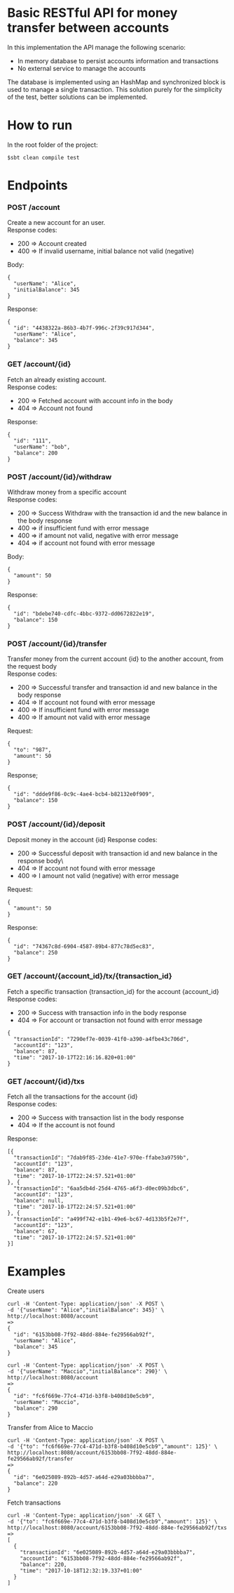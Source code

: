 # Basic RESTful API for money transfer between accounts

In this implementation the API manage the following scenario:

* In memory database to persist accounts information and transactions
* No external service to manage the accounts

The database is implemented using an HashMap and synchronized block is used to manage a single transaction.
This solution purely for the simplicity of the test, better solutions can be implemented.

# How to run

In the root folder of the project:
```
$sbt clean compile test
```

# Endpoints
### POST /account
Create a new account for an user. \
Response codes:
* 200 =\> Account created
* 400 =\> If invalid username, initial balance not valid (negative)

Body:
```
{
  "userName": "Alice",
  "initialBalance": 345
}
```
Response:
```
{
  "id": "4438322a-86b3-4b7f-996c-2f39c917d344",
  "userName": "Alice",
  "balance": 345
}
```
### GET /account/{id}
Fetch an already existing account.\
Response codes: 
* 200 =\> Fetched account with account info in the body
* 404 =\> Account not found

Response:
```
{
  "id": "111",
  "userName": "bob",
  "balance": 200
}
```
### POST /account/{id}/withdraw
Withdraw money from a specific account\
Response codes:
* 200 =\> Success Withdraw with the transaction id and the new balance in the body response
* 400 =\> if insufficient fund with error message
* 400 =\> if amount not valid, negative with error message
* 404 =\> if account not found with error message

Body:
```
{
  "amount": 50
}
```
Response:
```
{
  "id": "bdebe740-cdfc-4bbc-9372-dd0672822e19",
  "balance": 150
}
```
### POST /account/{id}/transfer
Transfer money from the current account {id} to the another account, from the request body\
Response codes:
* 200 =\> Successful transfer and transaction id and new balance in the body response
* 404 =\> If account not found with error message
* 400 =\> If insufficient fund with error message
* 400 =\> If amount not valid with error message

Request:
```
{
  "to": "987",
  "amount": 50
}
```

Response;
```
{
  "id": "ddde9f86-0c9c-4ae4-bcb4-b82132e0f909",
  "balance": 150
}
```

### POST /account/{id}/deposit
Deposit money in the account {id}
Response codes:
* 200 =\> Successful deposit with transaction id and new balance in the response body\
* 404 =\> If account not found with error message
* 400 =\> I amount not valid (negative) with error message

Request:
```
{
  "amount": 50
}
```
Response:
```
{
  "id": "74367c8d-6904-4587-89b4-877c78d5ec83",
  "balance": 250
}
```

### GET /account/{account_id}/tx/{transaction_id}
Fetch a specific transaction {transaction_id} for the account {account_id}
Response codes:
* 200 =\> Success with transaction info in the body response
* 404 =\> For account or transaction not found with error message

```
{
  "transactionId": "7290ef7e-0039-41f0-a390-a4fbe43c706d",
  "accountId": "123",
  "balance": 87,
  "time": "2017-10-17T22:16:16.820+01:00"
}
```

### GET /account/{id}/txs
Fetch all the transactions for the account {id}\
Response codes:
* 200 =\> Success with transaction list in the body response
* 404 =\> If the account is not found

Response:
```
[{
  "transactionId": "7dab9f85-23de-41e7-970e-ffabe3a9759b",
  "accountId": "123",
  "balance": 87,
  "time": "2017-10-17T22:24:57.521+01:00"
}, {
  "transactionId": "6aa5db4d-25d4-4765-a6f3-d0ec09b3dbc6",
  "accountId": "123",
  "balance": null,
  "time": "2017-10-17T22:24:57.521+01:00"
}, {
  "transactionId": "a499f742-e1b1-49e6-bc67-4d133b5f2e7f",
  "accountId": "123",
  "balance": 67,
  "time": "2017-10-17T22:24:57.521+01:00"
}]
```

# Examples
Create users
```\\
curl -H 'Content-Type: application/json' -X POST \
-d '{"userName": "Alice","initialBalance": 345}' \
http://localhost:8080/account 
=>
{
  "id": "6153bb08-7f92-48dd-884e-fe29566ab92f",
  "userName": "Alice",
  "balance": 345
}
```
```
curl -H 'Content-Type: application/json' -X POST \
-d '{"userName": "Maccio","initialBalance": 290}' \
http://localhost:8080/account
=>
{
  "id": "fc6f669e-77c4-471d-b3f8-b408d10e5cb9",
  "userName": "Maccio",
  "balance": 290
}
```
Transfer from Alice to Maccio
```
curl -H 'Content-Type: application/json' -X POST \
-d '{"to": "fc6f669e-77c4-471d-b3f8-b408d10e5cb9","amount": 125}' \
http://localhost:8080/account/6153bb08-7f92-48dd-884e-fe29566ab92f/transfer
=>
{
  "id": "6e025089-892b-4d57-a64d-e29a03bbbba7",
  "balance": 220
}
```
Fetch transactions
```
curl -H 'Content-Type: application/json' -X GET \
-d '{"to": "fc6f669e-77c4-471d-b3f8-b408d10e5cb9","amount": 125}' \
http://localhost:8080/account/6153bb08-7f92-48dd-884e-fe29566ab92f/txs
=>
[
  {
    "transactionId": "6e025089-892b-4d57-a64d-e29a03bbbba7",
    "accountId": "6153bb08-7f92-48dd-884e-fe29566ab92f",
    "balance": 220,
    "time": "2017-10-18T12:32:19.337+01:00"
  }
]
```